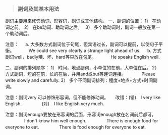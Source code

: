 > ### 副词及其基本用法

 副词主要用来修饰动词，形容词，副词或其他结构。
一、副词的位置：
1） 在动词之前。
2） 在be动词、助动词之后。　 
3） 多个助动词时，副词一般放在第一个助动词后。

注意：
　 a. 大多数方式副词位于句尾，但宾语过长，副词可以提前，以使句子平衡。 
　　　We could see very clearly a strange light ahead of us.
　 b. 方式副词well，badly糟、坏，hard等只放在句尾。
　　　He speaks English well.

二、副词的排列顺序：
1） 时间，地点副词，小单位的在前，大单位在后。
2） 方式副词，短的在前，长的在后，并用and或but等连词连接。
　　　 Please write slowly and carefully.
3） 多个不同副词排列：程度+地点+方式+时间副词。

注意：副词very 可以修饰形容词，但不能修饰动词。
　 改错：(错)　I very like English.
　　　　 (对)　I like English very much.

注意：副词enough要放在形容词的后面，形容词enough放在名词前后都可。
　　　　 I don't know him well enough.
　　　　 There is enough food for everyone to eat.
　　　　 There is food enough for everyone to eat.
